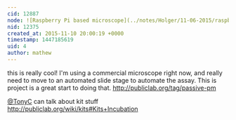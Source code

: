 ```yaml
---
cid: 12887
node: ![Raspberry Pi based microscope](../notes/Holger/11-06-2015/raspberry-pi-based-microscope)
nid: 12375
created_at: 2015-11-10 20:00:19 +0000
timestamp: 1447185619
uid: 4
author: mathew
---
```


this is really cool! I'm using a commercial microscope right now, and really need to move to an automated slide stage to automate the assay.  This is project is a great start to doing that. 
http://publiclab.org/tag/passive-pm

[@TonyC](/profile/TonyC) can talk about kit stuff
http://publiclab.org/wiki/kits#Kits+Incubation
